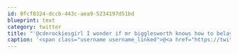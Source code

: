 ```yaml
---
id: 0fcf8324-dccb-443c-aea9-5234197d51bd
blueprint: text
category: twitter
title: "'@cdnrockiesgirl I wonder if mr bigglesworth knows how to belay?"
caption: '<span class="username username_linked">@<a href="https://twitter.com/cdnrockiesgirl" title="Sarah">cdnrockiesgirl</a></span> I wonder if mr bigglesworth knows how to belay?'
---
```

